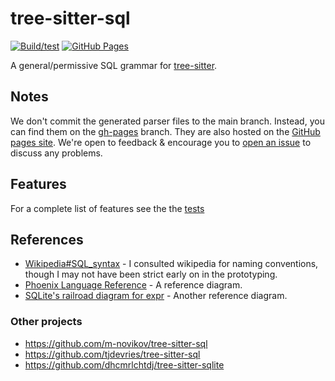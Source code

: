 # tree-sitter-sql

[![Build/test](https://github.com/derekstride/tree-sitter-sql/actions/workflows/ci.yml/badge.svg)](https://github.com/derekstride/tree-sitter-sql/actions/workflows/ci.yml)
[![GitHub Pages](https://github.com/DerekStride/tree-sitter-sql/actions/workflows/gh-pages.yml/badge.svg)](https://github.com/DerekStride/tree-sitter-sql/actions/workflows/gh-pages.yml)

A general/permissive SQL grammar for [tree-sitter](https://github.com/tree-sitter/tree-sitter).

## Notes

We don't commit the generated parser files to the main branch. Instead, you can find them on the
[gh-pages](https://github.com/DerekStride/tree-sitter-sql/tree/gh-pages) branch. They are also hosted on the [GitHub
pages site](https://derek.stride.host/tree-sitter-sql/). We're open to feedback & encourage you to [open an
issue](https://github.com/DerekStride/tree-sitter-sql/issues/new) to discuss any problems.

## Features

For a complete list of features see the the [tests](test/corpus)

## References

* [Wikipedia#SQL_syntax](https://en.wikipedia.org/wiki/SQL_syntax) - I consulted wikipedia for naming conventions,
  though I may not have been strict early on in the prototyping.
* [Phoenix Language Reference](https://forcedotcom.github.io/phoenix/index.html) - A reference diagram.
* [SQLite's railroad diagram for expr](https://www.sqlite.org/lang_expr.html) - Another reference diagram.

### Other projects

* https://github.com/m-novikov/tree-sitter-sql
* https://github.com/tjdevries/tree-sitter-sql
* https://github.com/dhcmrlchtdj/tree-sitter-sqlite
